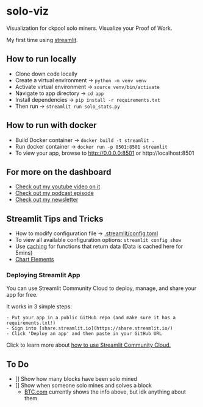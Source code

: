 # solo-viz
Visualization for ckpool solo miners. Visualize your Proof of Work.

My first time using [streamlit](https://docs.streamlit.io/library/get-started/main-concepts).

## How to run locally
  - Clone down code locally
  - Create a virtual environment -> `python -m venv venv`
  - Activate virtual environment -> `source venv/bin/activate`
  - Navigate to app directory -> `cd app`
  - Install dependencies -> `pip install -r requirements.txt`
  - Then run -> `streamlit run solo_stats.py`

## How to run with docker
  - Build Docker container -> `docker build -t streamlit .`
  - Run docker container -> `docker run -p 8501:8501 streamlit`
  - To view your app, browse to http://0.0.0.0:8501 or http://localhost:8501

## For more on the dashboard
  - [Check out my youtube video on it](https://youtu.be/XfvF94boFAM)
  - [Check out my podcast episode](https://spotifyanchor-web.app.link/e/sedaunPYeAb)
  - [Check out my newsletter](https://www.jordanlaster.com/the-world-of-bitcoin-solo-mining/)

## Streamlit Tips and Tricks
- How to modify configuration file -> [.streamlit/config.toml](https://docs.streamlit.io/library/advanced-features/configuration#set-configuration-options)
- To view all available configuration options: `streamlit config show`
- Use [caching](https://docs.streamlit.io/library/advanced-features/caching) for functions that return data (Data is cached here for 5mins)
- [Chart Elements](https://docs.streamlit.io/library/api-reference#chart-elements)

### Deploying Streamlit App
You can use Streamlit Community Cloud to deploy, manage, and share your app for free.

It works in 3 simple steps:

    - Put your app in a public GitHub repo (and make sure it has a requirements.txt!)
    - Sign into [share.streamlit.io](https://share.streamlit.io/)
    - Click 'Deploy an app' and then paste in your GitHub URL

Click to learn more about [how to use Streamlit Community Cloud.](https://docs.streamlit.io/streamlit-community-cloud)

## To Do
- [] Show how many blocks have been solo mined
- [] Show when someone solo mines and solves a block
  - [BTC.com](https://btc.com/stats/pool/Solo%20CK) currently shows the info above, but idk anything about them
